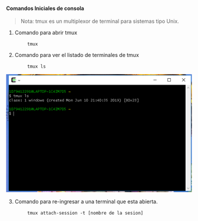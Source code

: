 
#### Comandos Iniciales de consola
> Nota: tmux es un multiplexor de terminal para sistemas tipo Unix.

1. Comando para abrir tmux

```Shell
		tmux
```

2. Comando para ver el listado de terminales de tmux

```Shell
		tmux ls
```

![tmux-ls](Imagenes/tmux-ls.PNG)

3. Comando para re-ingresar a una terminal que esta abierta.

```Shell
		tmux attach-session -t [nombre de la sesion]
```
